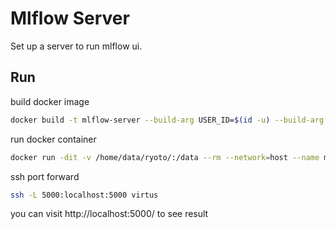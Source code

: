 # Mlflow Server

Set up a server to run mlflow ui.

## Run

build docker image

```sh
docker build -t mlflow-server --build-arg USER_ID=$(id -u) --build-arg GROUP_ID=$(id -g) .
```

run docker container

```sh
docker run -dit -v /home/data/ryoto/:/data --rm --network=host --name mlflow-server mlflow-server
```

ssh port forward

```sh
ssh -L 5000:localhost:5000 virtus 
```

you can visit http://localhost:5000/ to see result
